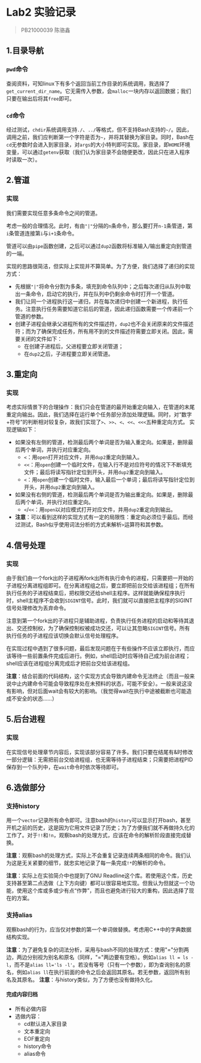 # Lab2 实验记录
> PB21000039 陈骆鑫

## 1.目录导航

### `pwd`命令

查阅资料，可知linux下有多个返回当前工作目录的系统调用，我选择了`get_current_dir_name`。它无需传入参数，会`malloc`一块内存以返回数据；我们只要在输出后将其`free`即可。

### `cd`命令

经过测试，`chdir`系统调用支持`./`、`../`等格式，但不支持Bash支持的`~/`。因此，调用之前，我们应判断第一个字符是否为`~`，并将其替换为家目录。同时，Bash在`cd`无参数时会进入到家目录，对`args`的大小特判即可实现。家目录，即`HOME`环境变量，可以通过`getenv`获取（我们认为家目录不会随便更改，因此只在进入程序时读取一次）。

## 2.管道

### 实现

我们需要实现任意多条命令之间的管道。

考虑一般的合理情况。此时，有由`"|"`分隔的`n`条命令，那么要打开`n-1`条管道，第`i`条管道连接第`i`与`i+1`条命令。

管道可以由`pipe`函数创建，之后可以通过`dup2`函数将标准输入/输出重定向到管道的一端。

实现的思路很简洁，但实际上实现并不算简单。为了方便，我们选择了递归的实现方式：
- 先根据`"|"`将命令分割为多条，填充到命令队列中；之后每次递归从队列中取出一条命令，启动它的执行，并在队列中仍剩余命令时打开一个管道。
- 我们让同一个进程执行这一递归，并在每次递归中创建一个新进程，执行任务。注意执行任务需要知道它前后的管道，因此递归函数需要一个传递前一个管道的参数。
- 创建子进程会继承父进程所有的文件描述符，`dup2`也不会关闭原来的文件描述符；而为了确保完成任务，所有用不到的文件描述符需要立即关闭。因此，需要关闭的文件如下：
  - 在创建子进程后，父进程要立即关闭管道；
  - 在`dup2`之后，子进程要立即关闭管道。

## 3.重定向

### 实现

考虑实际情景下的合理操作：我们只会在管道的最开始重定向输入，在管道的末尾重定向输出。因此，我们选择在运行单个任务部分添加处理逻辑。同时，对“数字+符号”的判断相对较复杂，故我们实现了`>`、`>>`、`<`、`<<`、`<<<`五种重定向方式。
实现逻辑如下：
- 如果没有左侧的管道，检测最后两个单词是否为输入重定向。如果是，删除最后两个单词，并执行对应重定向。
  - `<`：用`open`打开对应文件，并用`dup2`重定向到输入。
  - `<<`：用`open`创建一个临时文件，在输入行不是对应符号的情况下不断填充文件；最后将读写指针定位到开头，并用`dup2`重定向到输入。
  - `<`：用`open`创建一个临时文件，输入最后一个单词；最后将读写指针定位到开头，并用`dup2`重定向到输入。
- 如果没有右侧的管道，检测最后两个单词是否为输出重定向。如果是，删除最后两个单词，并执行对应重定向。
  - `<`/`<<`：用`open`以对应模式打开对应文件，并用`dup2`重定向到输出。
- **注意**：可以看到这样的实现方式有一定的局限性：重定向必须位于最后。而经过测试，Bash似乎使用词法分析的方式来解析`>`运算符和其参数。

## 4.信号处理

### 实现

由于我们由一个fork出的子进程再fork出所有执行命令的进程，只需要把一开始的子进程分离进程组即可。在分离进程组之后，要立即把前台交给该进程组；在所有执行任务的子进程结束后，把权限交还给shell主程序。这样就能确保程序执行时，shell主程序不会收到`SIGINT`信号。此时，我们就可以直接把主程序的SIGINT信号处理修改为丢弃命令。

注意到第一个fork出的子进程只是辅助进程，负责执行任务进程的启动和等待其退出、交还控制权，为了确保控制权被成功交还，可以让其忽略`SIGINT`信号。所有执行任务的子进程应该切换会默认信号处理程序。

在实现过程中遇到了很多问题，最后发现问题在于有些操作不应该立即执行，而应该等待一些前置条件完成后进行。例如，shell启动时应等待自己成为前台进程；shell应该在进程组分离完成后才把前台交给该进程组。

**注意**：结合前面的代码结构，这个实现方式会导致内建命令无法终止（而且一般来说中止内建命令可能会导致程序处在未预料的状态，可能不安全）。一般来说这没有影响，但对后面wait会有较大的影响。（我觉得wait在执行中途被截断也可能造成不安全的状态……）

## 5.后台进程

### 实现

在实现信号处理章节内容后，实现该部分容易了许多。我们只要在结尾有&时修改一部分逻辑：无需把前台交给进程组，也无需等待子进程结束；只需要把进程PID保存到一个队列中，在`wait`命令时依次等待即可。

## 6.选做部分

### 支持history

用一个`vector`记录所有命令即可。注意bash的`history`可以显示打开bash，甚至开机之前的历史，这是因为它用文件记录了历史；为了方便我们就不再做持久化的工作了。对于`!!`和`!n`，观察bash的处理方式，应该在命令的解析阶段直接完成替换。

**注意**：观察bash的处理方式，实际上不会重复记录连续两条相同的命令。我们认为这是无关紧要的细节，就忠实地记录了每一条完成`!*`的解析的命令。

**注意**：实际上在实验简介中也提到了GNU Readline这个库。若使用这个库，历史支持甚至第二点选做（上下方向键）都可以很容易地实现。但我认为但就这一个功能，使用这个库或多或少有点“作弊”，而且也避免进行较大的重构，因此选择了现在的方案。

### 支持alias

观察bash的行为，应当仅对参数的第一个单词做替换。考虑用C++中的字典数据结构实现。

**注意**：为了避免复杂的词法分析，采用与bash不同的处理方式：使用"="分割两边，两边分别视为别名和原名（同样，"="两边要有空格）。例如`alias ll = ls -l`，而不是`alias ll='ls -l'`。若没有等号（只有一个参数），即为查询别名的原名，例如`alias ll`在执行前面的命令之后会返回其原名。若无参数，返回所有别名及其原名。
**注意**：与history类似，为了方便也没有做持久化。

#### 完成内容归档

- 所有必做内容
- 选做内容：
  - cd默认进入家目录
  - 文本重定向
  - EOF重定向
  - history命令
  - alias命令
